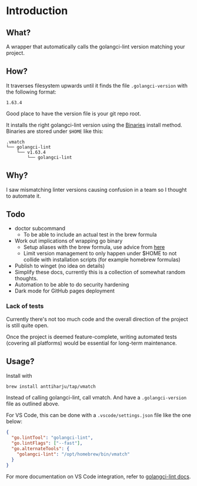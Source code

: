 # Introduction

## What?

A wrapper that automatically calls the golangci-lint version matching your project.

## How?

It traverses filesystem upwards until it finds the file `.golangci-version` with the following format:

```
1.63.4
```

Good place to have the version file is your git repo root.

It installs the right golangci-lint version using the [Binaries](https://golangci-lint.run/welcome/install/#binaries) install method. Binaries are stored under `$HOME` like this:

```
.vmatch
└── golangci-lint
    └── v1.63.4
        └── golangci-lint
```

## Why?

I saw mismatching linter versions causing confusion in a team so I thought to automate it.

## Todo

- doctor subcommand
  - To be able to include an actual test in the brew formula
- Work out implications of wrapping go binary
  - Setup aliases with the brew formula, use advice from [here](https://scriptingosx.com/2017/05/where-paths-come-from/)
  - Limit version management to only happen under $HOME to not collide with installation scripts (for example homebrew formulas)
- Publish to winget (no idea on details)
- Simplify these docs, currently this is a collection of somewhat random thoughts.
- Automation to be able to do security hardening
- Dark mode for GitHub pages deployment

### Lack of tests

Currently there's not too much code and the overall direction of the project is still quite open.

Once the project is deemed feature-complete, writing automated tests (covering all platforms) would be essential for long-term maintenance.

## Usage?

Install with

```sh
brew install anttiharju/tap/vmatch
```

Instead of calling golangci-lint, call vmatch. And have a `.golangci-version` file as outlined above.

For VS Code, this can be done with a `.vscode/settings.json` file like the one below:

```json
{
  "go.lintTool": "golangci-lint",
  "go.lintFlags": ["--fast"],
  "go.alternateTools": {
    "golangci-lint": "/opt/homebrew/bin/vmatch"
  }
}
```

For more documentation on VS Code integration, refer to [golangci-lint docs](https://golangci-lint.run/welcome/integrations/#go-for-visual-studio-code).

